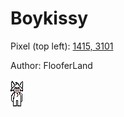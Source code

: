 # Boykissy
Pixel (top left): [1415, 3101](https://wplace.live/?lat=46.182690758083275&lng=21.34256802802733&zoom=15.887549562458203)

Author: FlooferLand

![boykisser art](Boykissy.png)
